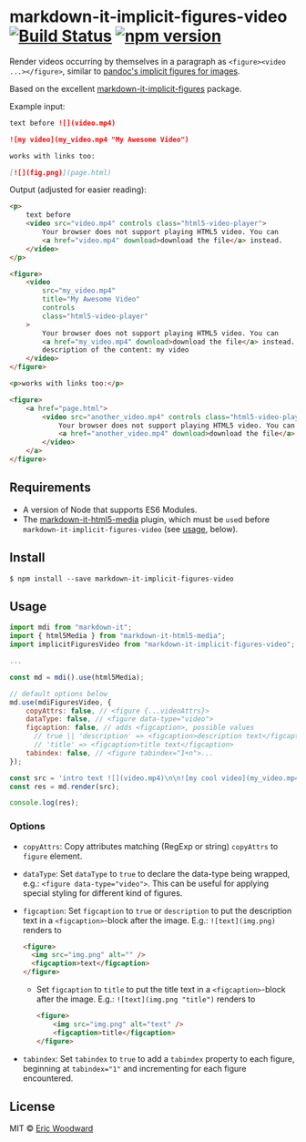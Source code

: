 # markdown-it-implicit-figures-video [![Build Status](https://travis-ci.org/arve0/markdown-it-implicit-figures.svg?branch=master)](https://travis-ci.org/arve0/markdown-it-implicit-figures) [![npm version](https://badge.fury.io/js/markdown-it-implicit-figures.svg)](http://badge.fury.io/js/markdown-it-implicit-figures)

Render videos occurring by themselves in a paragraph as `<figure><video ...></figure>`, similar to [pandoc's implicit figures for images](http://pandoc.org/README.html#images).

Based on the excellent [markdown-it-implicit-figures](https://www.npmjs.com/package/markdown-it-implicit-figures) package.

Example input:

```md
text before ![](video.mp4)

![my video](my_video.mp4 "My Awesome Video")

works with links too:

[![](fig.png)](page.html)
```

Output (adjusted for easier reading):

```html
<p>
	text before
	<video src="video.mp4" controls class="html5-video-player">
		Your browser does not support playing HTML5 video. You can
		<a href="video.mp4" download>download the file</a> instead.
	</video>
</p>

<figure>
	<video
		src="my_video.mp4"
		title="My Awesome Video"
		controls
		class="html5-video-player"
	>
		Your browser does not support playing HTML5 video. You can
		<a href="my_video.mp4" download>download the file</a> instead. Here is a
		description of the content: my video
	</video>
</figure>

<p>works with links too:</p>

<figure>
	<a href="page.html">
		<video src="another_video.mp4" controls class="html5-video-player">
			Your browser does not support playing HTML5 video. You can
			<a href="another_video.mp4" download>download the file</a> instead.
		</video>
	</a>
</figure>
```

## Requirements

- A version of Node that supports ES6 Modules.
- The [markdown-it-html5-media](https://www.npmjs.com/package/markdown-it-html5-media) plugin, which must be `use`d before `markdown-it-implicit-figures-video` (see [usage](#usage), below).

## Install

```
$ npm install --save markdown-it-implicit-figures-video
```

## Usage

```js
import mdi from "markdown-it";
import { html5Media } from "markdown-it-html5-media";
import implicitFiguresVideo from "markdown-it-implicit-figures-video";

...

const md = mdi().use(html5Media);

// default options below
md.use(mdiFiguresVideo, {
    copyAttrs: false, // <figure {...videoAttrs}>
    dataType: false, // <figure data-type="video">
    figcaption: false, // adds <figcaption>, possible values
      // true || 'description' => <figcaption>description text</figcaption>
      // 'title' => <figcaption>title text</figcaption>
    tabindex: false, // <figure tabindex="1+n">...
});

const src = 'intro text ![](video.mp4)\n\n![my cool video](my_video.mp4 "This Video Rocks!")\n\nMore text';
const res = md.render(src);

console.log(res);
```

<!-- Coming Soon!
[demo as jsfiddle](https://jsfiddle.net/arve0/1kk1h6p3/4/)
-->

### Options

- `copyAttrs`: Copy attributes matching (RegExp or string) `copyAttrs` to `figure` element.

- `dataType`: Set `dataType` to `true` to declare the data-type being wrapped,
  e.g.: `<figure data-type="video">`. This can be useful for applying special
  styling for different kind of figures.

- `figcaption`: Set `figcaption` to `true` or `description` to put the description text
  in a `<figcaption>`-block after the image. E.g.: `![text](img.png)` renders to

  ```html
  <figure>
  	<img src="img.png" alt="" />
  	<figcaption>text</figcaption>
  </figure>
  ```

  - Set `figcaption` to `title` to put the title text in a `<figcaption>`-block
    after the image. E.g.: `![text](img.png "title")` renders to
    ```html
    <figure>
    	<img src="img.png" alt="text" />
    	<figcaption>title</figcaption>
    </figure>
    ```

- `tabindex`: Set `tabindex` to `true` to add a `tabindex` property to each
  figure, beginning at `tabindex="1"` and incrementing for each figure
  encountered.

## License

MIT © [Eric Woodward](https://www.itsericwoodward.com/)
